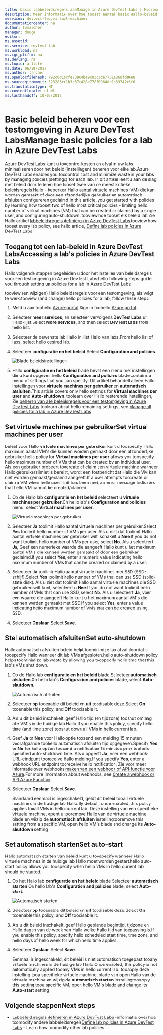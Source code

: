 ```yaml
---
title: basic labbeleidsregels aaaManage in Azure DevTest Labs | Microsoft Docs
description: Meer informatie over hoe tooset aantal basic Hallo-beleid (instellingen) voor een testomgeving in DevTest Labs
services: devtest-lab,virtual-machines
documentationcenter: na
author: tomarcher
manager: douge
editor: 
ms.assetid: 
ms.service: devtest-lab
ms.workload: na
ms.tgt_pltfrm: na
ms.devlang: na
ms.topic: article
ms.date: 06/29/2017
ms.author: tarcher
ms.openlocfilehash: 792c0d19cfe73964be9c03d3de7751a868fd86e8
ms.sourcegitcommit: 523283cc1b3c37c428e77850964dc1c33742c5f0
ms.translationtype: MT
ms.contentlocale: nl-NL
ms.lasthandoff: 10/06/2017
---
```

# <a name="manage-basic-policies-for-a-lab-in-azure-devtest-labs"></a><span data-ttu-id="b786b-103">Basic beleid beheren voor een testomgeving in Azure DevTest Labs</span><span class="sxs-lookup"><span data-stu-id="b786b-103">Manage basic policies for a lab in Azure DevTest Labs</span></span>

<span data-ttu-id="b786b-104">Azure DevTest Labs kunt u toocontrol kosten en afval in uw labs minimaliseren door het beleid (instellingen) beheren voor elke lab.</span><span class="sxs-lookup"><span data-stu-id="b786b-104">Azure DevTest Labs enables you toocontrol cost and minimize waste in your labs by managing policies (settings) for each lab.</span></span> <span data-ttu-id="b786b-105">In dit artikel leert u aan de slag met beleid door te leren hoe tooset twee van de meest kritieke beleidsregels Hallo - beperken Hallo aantal virtuele machines (VM) die kan worden gemaakt of door een afzonderlijke gebruiker en automatisch afsluiten configureren geclaimd.</span><span class="sxs-lookup"><span data-stu-id="b786b-105">In this article, you get started with policies by learning how tooset two of hello most critical policies - limiting hello number of virtual machines (VM) that can be created or claimed by a single user, and configuring auto-shutdown.</span></span> <span data-ttu-id="b786b-106">tooview hoe tooset elk beleid lab Zie Hallo artikel [labbeleidsregels definiëren in Azure DevTest Labs](devtest-lab-set-lab-policy.md).</span><span class="sxs-lookup"><span data-stu-id="b786b-106">tooview how tooset every lab policy, see hello article, [Define lab policies in Azure DevTest Labs](devtest-lab-set-lab-policy.md).</span></span>  

## <a name="accessing-a-labs-policies-in-azure-devtest-labs"></a><span data-ttu-id="b786b-107">Toegang tot een lab-beleid in Azure DevTest Labs</span><span class="sxs-lookup"><span data-stu-id="b786b-107">Accessing a lab's policies in Azure DevTest Labs</span></span>
<span data-ttu-id="b786b-108">Hallo volgende stappen begeleiden u door het instellen van beleidsregels voor een testomgeving in Azure DevTest Labs:</span><span class="sxs-lookup"><span data-stu-id="b786b-108">hello following steps guide you through setting up policies for a lab in Azure DevTest Labs:</span></span>

<span data-ttu-id="b786b-109">tooview (en wijzigen) Hallo beleidsregels voor een testomgeving, als volgt te werk:</span><span class="sxs-lookup"><span data-stu-id="b786b-109">tooview (and change) hello policies for a lab, follow these steps:</span></span>

1. <span data-ttu-id="b786b-110">Meld u aan toohello [Azure-portal](http://go.microsoft.com/fwlink/p/?LinkID=525040).</span><span class="sxs-lookup"><span data-stu-id="b786b-110">Sign in toohello [Azure portal](http://go.microsoft.com/fwlink/p/?LinkID=525040).</span></span>

1. <span data-ttu-id="b786b-111">Selecteer **meer services**, en selecteer vervolgens **DevTest Labs** uit Hallo-lijst.</span><span class="sxs-lookup"><span data-stu-id="b786b-111">Select **More services**, and then select **DevTest Labs** from hello list.</span></span>

1. <span data-ttu-id="b786b-112">Selecteer de gewenste lab Hallo in lijst Hallo van labs.</span><span class="sxs-lookup"><span data-stu-id="b786b-112">From hello list of labs, select hello desired lab.</span></span>   

1. <span data-ttu-id="b786b-113">Selecteer **configuratie en het beleid**.</span><span class="sxs-lookup"><span data-stu-id="b786b-113">Select **Configuration and policies**.</span></span>

    ![Blade beleidsinstellingen](./media/devtest-lab-set-lab-policy/policies-menu.png)

1. <span data-ttu-id="b786b-115">Hallo **configuratie en het beleid** blade bevat een menu met instellingen die u kunt opgeven.</span><span class="sxs-lookup"><span data-stu-id="b786b-115">hello **Configuration and policies** blade contains a menu of settings that you can specify.</span></span> <span data-ttu-id="b786b-116">Dit artikel behandelt alleen Hallo instellingen voor **virtuele machines per gebruiker** en **automatisch afsluiten**.</span><span class="sxs-lookup"><span data-stu-id="b786b-116">This article covers only hello settings for **Virtual machines per user** and **Auto-shutdown**.</span></span> <span data-ttu-id="b786b-117">toolearn over Hallo resterende instellingen, Zie [beheren van alle beleidsregels voor een testomgeving in Azure DevTest Labs](./devtest-lab-set-lab-policy.md).</span><span class="sxs-lookup"><span data-stu-id="b786b-117">toolearn about hello remaining settings, see [Manage all policies for a lab in Azure DevTest Labs](./devtest-lab-set-lab-policy.md).</span></span> 
   
## <a name="set-virtual-machines-per-user"></a><span data-ttu-id="b786b-118">Set virtuele machines per gebruiker</span><span class="sxs-lookup"><span data-stu-id="b786b-118">Set virtual machines per user</span></span>
<span data-ttu-id="b786b-119">beleid voor Hallo **virtuele machines per gebruiker** kunt u toospecify Hallo maximum aantal VM's die kunnen worden gemaakt door een afzonderlijke gebruiker.</span><span class="sxs-lookup"><span data-stu-id="b786b-119">hello policy for **Virtual machines per user** allows you toospecify hello maximum number of VMs that can be created by an individual user.</span></span> <span data-ttu-id="b786b-120">Als een gebruiker probeert toocreate of claim een virtuele machine wanneer Hallo gebruikerslimiet is bereikt, wordt een foutbericht dat Hallo die VM kan niet worden gemaakt/geclaimd aangeeft.</span><span class="sxs-lookup"><span data-stu-id="b786b-120">If a user attempts toocreate or claim a VM when hello user limit has been met, an error message indicates that hello VM cannot be created/claimed.</span></span> 

1. <span data-ttu-id="b786b-121">Op de Hallo lab **configuratie en het beleid** selecteert u **virtuele machines per gebruiker**.</span><span class="sxs-lookup"><span data-stu-id="b786b-121">On hello lab's **Configuration and policies** menu, select **Virtual machines per user**.</span></span>
   
    ![Virtuele machines per gebruiker](./media/devtest-lab-set-lab-policy/max-vms-per-user.png)

1. <span data-ttu-id="b786b-123">Selecteer **Ja** toolimit Hallo aantal virtuele machines per gebruiker.</span><span class="sxs-lookup"><span data-stu-id="b786b-123">Select **Yes** toolimit hello number of VMs per user.</span></span> <span data-ttu-id="b786b-124">Als u niet dat toolimit Hallo aantal virtuele machines per gebruiker wilt, schakelt u **Nee**.</span><span class="sxs-lookup"><span data-stu-id="b786b-124">If you do not want toolimit hello number of VMs per user, select **No**.</span></span> <span data-ttu-id="b786b-125">Als u selecteert **Ja**, Geef een numerieke waarde die aangeeft Hallo kunt u het maximum aantal VM's die kunnen worden gemaakt of door een gebruiker geclaimd.</span><span class="sxs-lookup"><span data-stu-id="b786b-125">If you select **Yes**, enter a numeric value indicating hello maximum number of VMs that can be created or claimed by a user.</span></span> 

1. <span data-ttu-id="b786b-126">Selecteer **Ja** toolimit Hallo aantal virtuele machines met SSD (SSD-schijf).</span><span class="sxs-lookup"><span data-stu-id="b786b-126">Select **Yes** toolimit hello number of VMs that can use SSD (solid-state disk).</span></span> <span data-ttu-id="b786b-127">Als u niet dat toolimit Hallo aantal virtuele machines die SSD gebruiken wilt kunt, selecteert u **Nee**.</span><span class="sxs-lookup"><span data-stu-id="b786b-127">If you do not want toolimit hello number of VMs that can use SSD, select **No**.</span></span> <span data-ttu-id="b786b-128">Als u selecteert **Ja**, voer een waarde die aangeeft Hallo kunt u het maximum aantal VM's die kunnen worden gemaakt met SSD.</span><span class="sxs-lookup"><span data-stu-id="b786b-128">If you select **Yes**, enter a value indicating hello maximum number of VMs that can be created using SSD.</span></span> 

1. <span data-ttu-id="b786b-129">Selecteer **Opslaan**.</span><span class="sxs-lookup"><span data-stu-id="b786b-129">Select **Save**.</span></span>

## <a name="set-auto-shutdown"></a><span data-ttu-id="b786b-130">Stel automatisch afsluiten</span><span class="sxs-lookup"><span data-stu-id="b786b-130">Set auto-shutdown</span></span>
<span data-ttu-id="b786b-131">Hallo automatisch afsluiten beleid helpt toominimize lab afval doordat u toospecify Hallo wanneer dit lab VMs afgesloten.</span><span class="sxs-lookup"><span data-stu-id="b786b-131">hello auto-shutdown policy helps toominimize lab waste by allowing you toospecify hello time that this lab's VMs shut down.</span></span>

1. <span data-ttu-id="b786b-132">Op de Hallo lab **configuratie en het beleid** blade Selecteer **automatisch afsluiten**.</span><span class="sxs-lookup"><span data-stu-id="b786b-132">On hello lab's **Configuration and policies** blade, select **Auto-shutdown**.</span></span>
   
    ![Automatisch afsluiten](./media/devtest-lab-set-lab-policy/auto-shutdown.png)

1. <span data-ttu-id="b786b-134">Selecteer **op** tooenable dit beleid en **uit** toodisable deze.</span><span class="sxs-lookup"><span data-stu-id="b786b-134">Select **On** tooenable this policy, and **Off** toodisable it.</span></span>

1. <span data-ttu-id="b786b-135">Als u dit beleid inschakelt, geef Hallo tijd (en tijdzone) tooshut omlaag alle VM's in de huidige lab Hallo.</span><span class="sxs-lookup"><span data-stu-id="b786b-135">If you enable this policy, specify hello time (and time zone) tooshut down all VMs in hello current lab.</span></span>

1. <span data-ttu-id="b786b-136">Geef **Ja** of **Nee** voor Hallo optie toosend een melding 15 minuten voorafgaande toohello automatisch afsluiten tijd opgegeven.</span><span class="sxs-lookup"><span data-stu-id="b786b-136">Specify **Yes** or **No** for hello option toosend a notification 15 minutes prior toohello specified auto-shutdown time.</span></span> <span data-ttu-id="b786b-137">Als u opgeeft **Ja**, voer een webhook-URL-eindpunt tooreceive Hallo melding.</span><span class="sxs-lookup"><span data-stu-id="b786b-137">If you specify **Yes**, enter a webhook URL endpoint tooreceive hello notification.</span></span> <span data-ttu-id="b786b-138">Zie voor meer informatie over webhooks [maken van een webhook of API-functie voor Azure](../azure-functions/functions-create-a-web-hook-or-api-function.md).</span><span class="sxs-lookup"><span data-stu-id="b786b-138">For more information about webhooks, see [Create a webhook or API Azure Function](../azure-functions/functions-create-a-web-hook-or-api-function.md).</span></span> 

1. <span data-ttu-id="b786b-139">Selecteer **Opslaan**.</span><span class="sxs-lookup"><span data-stu-id="b786b-139">Select **Save**.</span></span>

    <span data-ttu-id="b786b-140">Standaard eenmaal is ingeschakeld, geldt dit beleid tooall virtuele machines in de huidige lab Hallo.</span><span class="sxs-lookup"><span data-stu-id="b786b-140">By default, once enabled, this policy applies tooall VMs in hello current lab.</span></span> <span data-ttu-id="b786b-141">Deze instelling van een specifieke virtuele machine, opent u tooremove Hallo van de virtuele machine blade en wijzig de **automatisch afsluiten** instelling</span><span class="sxs-lookup"><span data-stu-id="b786b-141">tooremove this setting from a specific VM, open hello VM's blade and change its **Auto-shutdown** setting</span></span> 

## <a name="set-auto-start"></a><span data-ttu-id="b786b-142">Set automatisch starten</span><span class="sxs-lookup"><span data-stu-id="b786b-142">Set auto-start</span></span>
<span data-ttu-id="b786b-143">Hallo automatisch starten van beleid kunt u toospecify wanneer Hallo virtuele machines in de huidige lab Hallo moet worden gestart.</span><span class="sxs-lookup"><span data-stu-id="b786b-143">hello auto-start policy allows you toospecify when hello VMs in hello current lab should be started.</span></span>  

1. <span data-ttu-id="b786b-144">Op het Hallo lab **configuratie en het beleid** blade Selecteer **automatisch starten**.</span><span class="sxs-lookup"><span data-stu-id="b786b-144">On hello lab's **Configuration and policies** blade, select **Auto-start**.</span></span>
   
    ![Automatisch starten](./media/devtest-lab-set-lab-policy/auto-start.png)

2. <span data-ttu-id="b786b-146">Selecteer **op** tooenable dit beleid en **uit** toodisable deze.</span><span class="sxs-lookup"><span data-stu-id="b786b-146">Select **On** tooenable this policy, and **Off** toodisable it.</span></span>

3. <span data-ttu-id="b786b-147">Als u dit beleid inschakelt, geef Hallo geplande begintijd, tijdzone en Hallo dagen van de week van Hallo welke Hallo tijd van toepassing is.</span><span class="sxs-lookup"><span data-stu-id="b786b-147">If you enable this policy, specify hello scheduled start time, time zone, and hello days of hello week for which hello time applies.</span></span> 

4. <span data-ttu-id="b786b-148">Selecteer **Opslaan**.</span><span class="sxs-lookup"><span data-stu-id="b786b-148">Select **Save**.</span></span>

    <span data-ttu-id="b786b-149">Eenmaal is ingeschakeld, dit beleid is niet automatisch toegepast tooany virtuele machines in de huidige lab Hallo.</span><span class="sxs-lookup"><span data-stu-id="b786b-149">Once enabled, this policy is not automatically applied tooany VMs in hello current lab.</span></span> <span data-ttu-id="b786b-150">tooapply deze instelling tooa specifieke virtuele machine, blade van open Hallo van de virtuele machine en wijzig de **automatisch starten** instelling</span><span class="sxs-lookup"><span data-stu-id="b786b-150">tooapply this setting tooa specific VM, open hello VM's blade and change its **Auto-start** setting</span></span> 

## <a name="next-steps"></a><span data-ttu-id="b786b-151">Volgende stappen</span><span class="sxs-lookup"><span data-stu-id="b786b-151">Next steps</span></span>

- <span data-ttu-id="b786b-152">[Labbeleidsregels definiëren in Azure DevTest Labs](devtest-lab-set-lab-policy.md) -informatie over hoe toomodify andere labbeleidsregels</span><span class="sxs-lookup"><span data-stu-id="b786b-152">[Define lab policies in Azure DevTest Labs](devtest-lab-set-lab-policy.md) - Learn how toomodify other lab policies</span></span> 
